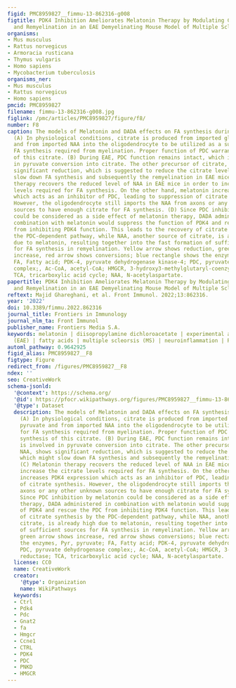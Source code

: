 ```yaml
---
figid: PMC8959827__fimmu-13-862316-g008
figtitle: PDK4 Inhibition Ameliorates Melatonin Therapy by Modulating Cerebral Metabolism
  and Remyelination in an EAE Demyelinating Mouse Model of Multiple Sclerosis
organisms:
- Mus musculus
- Rattus norvegicus
- Armoracia rusticana
- Thymus vulgaris
- Homo sapiens
- Mycobacterium tuberculosis
organisms_ner:
- Mus musculus
- Rattus norvegicus
- Homo sapiens
pmcid: PMC8959827
filename: fimmu-13-862316-g008.jpg
figlink: /pmc/articles/PMC8959827/figure/f8/
number: F8
caption: The models of Melatonin and DADA effects on FA synthesis during remyelination.
  (A) In physiological conditions, citrate is produced from imported glucose or pyruvate
  and from imported NAA into the oligodendrocyte to be utilized as a substrate for
  FA synthesis required from myelination. Proper function of PDC warranty the synthesis
  of this citrate. (B) During EAE, PDC function remains intact, which is involved
  in pyruvate conversion into citrate. The other precursor of citrate, NAA, shows
  significant reduction, which is suggested to reduce the citrate level, which might
  slow down FA synthesis and subsequently the remyelination in EAE mice. (C) Melatonin
  therapy recovers the reduced level of NAA in EAE mice in order to increase the citrate
  levels required for FA synthesis. On the other hand, melatonin increases PDK4 expression
  which acts as an inhibitor of PDC, leading to suppression of citrate synthesis.
  However, the oligodendrocyte still imports the NAA from axons or any other unknown
  sources to have enough citrate for FA synthesis. (D) Since PDC inhibition by melatonin
  could be considered as a side effect of melatonin therapy, DADA administered in
  combination with melatonin would suppress the function of PDK4 and rescue the PDC
  from inhibiting PDK4 function. This leads to the recovery of citrate synthesis by
  the PDC-dependent pathway, while NAA, another source of citrate, is already high
  due to melatonin, resulting together into the fast formation of sufficient sources
  for FA synthesis in remyelination. Yellow arrow shows reduction, green arrow shows
  increase, red arrow shows conversions; blue rectangle shows the enzymes, Pyr, pyruvate;
  FA, Fatty acid; PDK-4, pyruvate dehydrogenase kinase-4; PDC, pyruvate dehydrogenase
  complex;, Ac-CoA, acetyl-CoA; HMGCR, 3-hydroxy3-methylglutaryl-coenzyme-A reductase;
  TCA, tricarboxylic acid cycle; NAA, N-acetylaspartate.
papertitle: PDK4 Inhibition Ameliorates Melatonin Therapy by Modulating Cerebral Metabolism
  and Remyelination in an EAE Demyelinating Mouse Model of Multiple Sclerosis.
reftext: Majid Ghareghani, et al. Front Immunol. 2022;13:862316.
year: '2022'
doi: 10.3389/fimmu.2022.862316
journal_title: Frontiers in Immunology
journal_nlm_ta: Front Immunol
publisher_name: Frontiers Media S.A.
keywords: melatonin | diisopropylamine dichloroacetate | experimental autoimmune encephalomyelitis
  (EAE) | fatty acids | multiple scleorsis (MS) | neuroinflammation | PDK4 | PDC
automl_pathway: 0.9642925
figid_alias: PMC8959827__F8
figtype: Figure
redirect_from: /figures/PMC8959827__F8
ndex: ''
seo: CreativeWork
schema-jsonld:
  '@context': https://schema.org/
  '@id': https://pfocr.wikipathways.org/figures/PMC8959827__fimmu-13-862316-g008.html
  '@type': Dataset
  description: The models of Melatonin and DADA effects on FA synthesis during remyelination.
    (A) In physiological conditions, citrate is produced from imported glucose or
    pyruvate and from imported NAA into the oligodendrocyte to be utilized as a substrate
    for FA synthesis required from myelination. Proper function of PDC warranty the
    synthesis of this citrate. (B) During EAE, PDC function remains intact, which
    is involved in pyruvate conversion into citrate. The other precursor of citrate,
    NAA, shows significant reduction, which is suggested to reduce the citrate level,
    which might slow down FA synthesis and subsequently the remyelination in EAE mice.
    (C) Melatonin therapy recovers the reduced level of NAA in EAE mice in order to
    increase the citrate levels required for FA synthesis. On the other hand, melatonin
    increases PDK4 expression which acts as an inhibitor of PDC, leading to suppression
    of citrate synthesis. However, the oligodendrocyte still imports the NAA from
    axons or any other unknown sources to have enough citrate for FA synthesis. (D)
    Since PDC inhibition by melatonin could be considered as a side effect of melatonin
    therapy, DADA administered in combination with melatonin would suppress the function
    of PDK4 and rescue the PDC from inhibiting PDK4 function. This leads to the recovery
    of citrate synthesis by the PDC-dependent pathway, while NAA, another source of
    citrate, is already high due to melatonin, resulting together into the fast formation
    of sufficient sources for FA synthesis in remyelination. Yellow arrow shows reduction,
    green arrow shows increase, red arrow shows conversions; blue rectangle shows
    the enzymes, Pyr, pyruvate; FA, Fatty acid; PDK-4, pyruvate dehydrogenase kinase-4;
    PDC, pyruvate dehydrogenase complex;, Ac-CoA, acetyl-CoA; HMGCR, 3-hydroxy3-methylglutaryl-coenzyme-A
    reductase; TCA, tricarboxylic acid cycle; NAA, N-acetylaspartate.
  license: CC0
  name: CreativeWork
  creator:
    '@type': Organization
    name: WikiPathways
  keywords:
  - Ctrl
  - Pdk4
  - Pdc
  - Gnat2
  - fa
  - Hmgcr
  - Ccne1
  - CTRL
  - PDK4
  - PDC
  - PNKD
  - HMGCR
---
```


